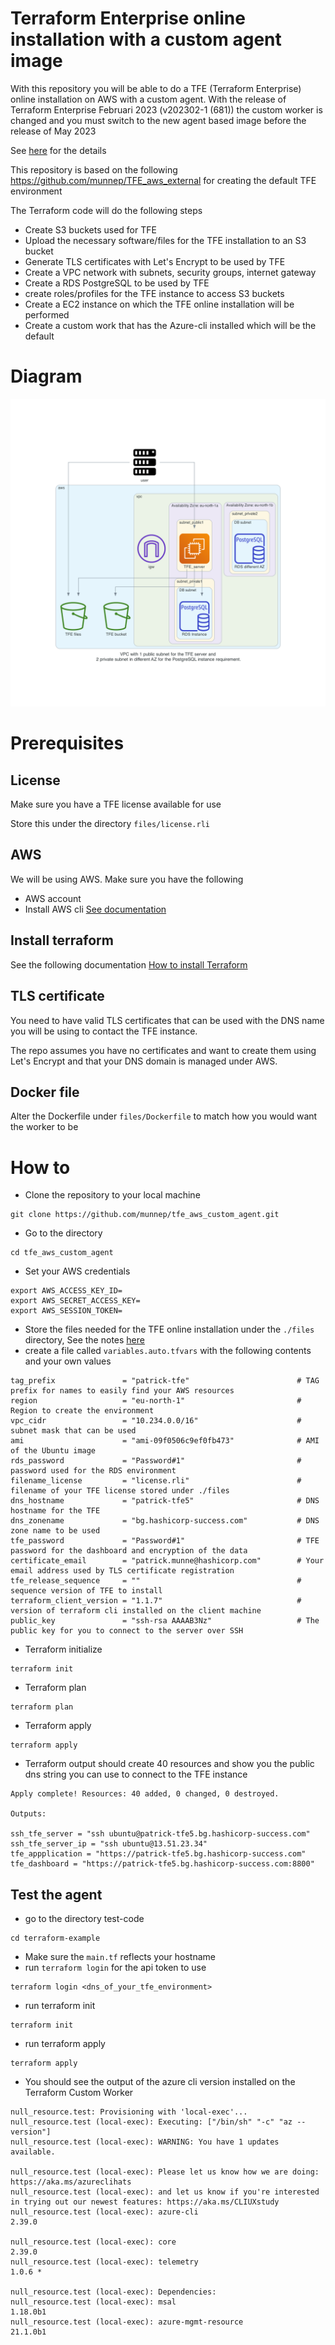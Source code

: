# Terraform Enterprise online installation with a custom agent image

With this repository you will be able to do a TFE (Terraform Enterprise) online installation on AWS with a custom agent. With the release of Terraform Enterprise Februari 2023 (v202302-1 (681)) the custom worker is changed and you must switch to the new agent based image before the release of May 2023

See [here](https://developer.hashicorp.com/terraform/enterprise/admin/infrastructure/worker-to-agent-migration) for the details 

This repository is based on the following https://github.com/munnep/TFE_aws_external for creating the default TFE environment

The Terraform code will do the following steps

- Create S3 buckets used for TFE
- Upload the necessary software/files for the TFE installation to an S3 bucket
- Generate TLS certificates with Let's Encrypt to be used by TFE
- Create a VPC network with subnets, security groups, internet gateway
- Create a RDS PostgreSQL to be used by TFE
- create roles/profiles for the TFE instance to access S3 buckets
- Create a EC2 instance on which the TFE online installation will be performed
- Create a custom work that has the Azure-cli installed which will be the default

# Diagram

![](diagram/diagram_external.png)  

# Prerequisites

## License
Make sure you have a TFE license available for use

Store this under the directory `files/license.rli`

## AWS
We will be using AWS. Make sure you have the following
- AWS account  
- Install AWS cli [See documentation](https://docs.aws.amazon.com/cli/latest/userguide/install-cliv2.html)

## Install terraform  
See the following documentation [How to install Terraform](https://learn.hashicorp.com/tutorials/terraform/install-cli)

## TLS certificate
You need to have valid TLS certificates that can be used with the DNS name you will be using to contact the TFE instance.  
  
The repo assumes you have no certificates and want to create them using Let's Encrypt and that your DNS domain is managed under AWS. 

## Docker file
Alter the Dockerfile under `files/Dockerfile` to match how you would want the worker to be

# How to

- Clone the repository to your local machine
```
git clone https://github.com/munnep/tfe_aws_custom_agent.git
```
- Go to the directory
```
cd tfe_aws_custom_agent
```
- Set your AWS credentials
```
export AWS_ACCESS_KEY_ID=
export AWS_SECRET_ACCESS_KEY=
export AWS_SESSION_TOKEN=
```
- Store the files needed for the TFE online installation under the `./files` directory, See the notes [here](./files/README.md)
- create a file called `variables.auto.tfvars` with the following contents and your own values
```
tag_prefix               = "patrick-tfe"                        # TAG prefix for names to easily find your AWS resources
region                   = "eu-north-1"                         # Region to create the environment
vpc_cidr                 = "10.234.0.0/16"                      # subnet mask that can be used 
ami                      = "ami-09f0506c9ef0fb473"              # AMI of the Ubuntu image  
rds_password             = "Password#1"                         # password used for the RDS environment
filename_license         = "license.rli"                        # filename of your TFE license stored under ./files
dns_hostname             = "patrick-tfe5"                       # DNS hostname for the TFE
dns_zonename             = "bg.hashicorp-success.com"           # DNS zone name to be used
tfe_password             = "Password#1"                         # TFE password for the dashboard and encryption of the data
certificate_email        = "patrick.munne@hashicorp.com"        # Your email address used by TLS certificate registration
tfe_release_sequence     = ""                                   # sequence version of TFE to install
terraform_client_version = "1.1.7"                              # version of terraform cli installed on the client machine
public_key               = "ssh-rsa AAAAB3Nz"                   # The public key for you to connect to the server over SSH
```
- Terraform initialize
```
terraform init
```
- Terraform plan
```
terraform plan
```
- Terraform apply
```
terraform apply
```
- Terraform output should create 40 resources and show you the public dns string you can use to connect to the TFE instance
```
Apply complete! Resources: 40 added, 0 changed, 0 destroyed.

Outputs:

ssh_tfe_server = "ssh ubuntu@patrick-tfe5.bg.hashicorp-success.com"
ssh_tfe_server_ip = "ssh ubuntu@13.51.23.34"
tfe_appplication = "https://patrick-tfe5.bg.hashicorp-success.com"
tfe_dashboard = "https://patrick-tfe5.bg.hashicorp-success.com:8800"
```

## Test the agent

- go to the directory test-code
```
cd terraform-example
```
- Make sure the `main.tf` reflects your hostname 
- run `terraform login` for the api token to use
```
terraform login <dns_of_your_tfe_environment>
```
- run terraform init
```
terraform init
```
- run terraform apply
```
terraform apply
```
- You should see the output of the azure cli version installed on the Terraform Custom Worker
```
null_resource.test: Provisioning with 'local-exec'...
null_resource.test (local-exec): Executing: ["/bin/sh" "-c" "az --version"]
null_resource.test (local-exec): WARNING: You have 1 updates available.

null_resource.test (local-exec): Please let us know how we are doing: https://aka.ms/azureclihats
null_resource.test (local-exec): and let us know if you're interested in trying out our newest features: https://aka.ms/CLIUXstudy
null_resource.test (local-exec): azure-cli                         2.39.0

null_resource.test (local-exec): core                              2.39.0
null_resource.test (local-exec): telemetry                          1.0.6 *

null_resource.test (local-exec): Dependencies:
null_resource.test (local-exec): msal                            1.18.0b1
null_resource.test (local-exec): azure-mgmt-resource             21.1.0b1
```
